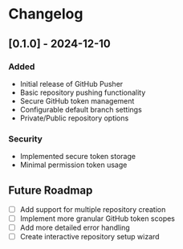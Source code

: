 # Changelog

## [0.1.0] - 2024-12-10
### Added
- Initial release of GitHub Pusher
- Basic repository pushing functionality
- Secure GitHub token management
- Configurable default branch settings
- Private/Public repository options

### Security
- Implemented secure token storage
- Minimal permission token usage

## Future Roadmap
- [ ] Add support for multiple repository creation
- [ ] Implement more granular GitHub token scopes
- [ ] Add more detailed error handling
- [ ] Create interactive repository setup wizard
